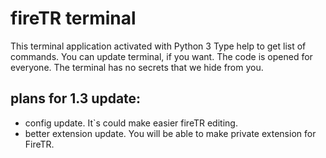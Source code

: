 # fireTR terminal

This terminal application activated with Python 3
Type help to get list of commands.
You can update terminal, if you want. The code is opened for everyone. The terminal has no secrets that we hide from you.

## plans for 1.3 update:

- config update. It`s could make easier fireTR editing.
- better extension update. You will be able to make private extension for FireTR.
